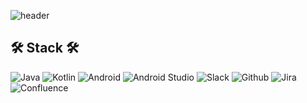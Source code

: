 ![header](https://capsule-render.vercel.app/api?type=waving&color=d6ace6&height=300&section=header&text=silver0727%20&fontSize=90&fontColor=ffffff)

## 🛠 Stack 🛠
![Java](https://img.shields.io/badge/Java-007396?style=for-the-badge&logo=Java) ![Kotlin](https://img.shields.io/badge/Kotlin-7F52FF?style=for-the-badge&logo=Kotlin&logoColor=white) ![Android](https://img.shields.io/badge/Android-3DDC84?style=for-the-badge&logo=Android&logoColor=black) ![Android Studio](https://img.shields.io/badge/Android%20Studio-3DDC84?style=for-the-badge&logo=AndroidStudio&logoColor=black) ![Slack](https://img.shields.io/badge/Slack-4A154B?style=for-the-badge&logo=Slack) ![Github](https://img.shields.io/badge/Github-181717?style=for-the-badge&logo=Github) ![Jira](https://img.shields.io/badge/Jira-0052CC?style=for-the-badge&logo=Jira) ![Confluence](https://img.shields.io/badge/Confluence-172B4D?style=for-the-badge&logo=Confluence)



<!--
**silver0727/silver0727** is a ✨ _special_ ✨ repository because its `README.md` (this file) appears on your GitHub profile.

Here are some ideas to get you started:

- 🔭 I’m currently working on ...
- 🌱 I’m currently learning ...
- 👯 I’m looking to collaborate on ...
- 🤔 I’m looking for help with ...
- 💬 Ask me about ...
- 📫 How to reach me: ...
- 😄 Pronouns: ...
- ⚡ Fun fact: ...
-->
